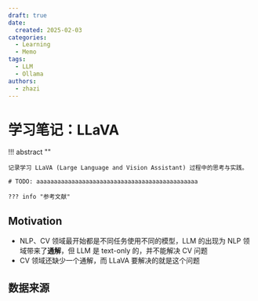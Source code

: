 ```yaml
---
draft: true
date:
  created: 2025-02-03
categories:
  - Learning
  - Memo
tags:
  - LLM
  - Ollama
authors:
  - zhazi
---
```


# 学习笔记：LLaVA

!!! abstract ""

    记录学习 LLaVA (Large Language and Vision Assistant) 过程中的思考与实践。

    # TODO: aaaaaaaaaaaaaaaaaaaaaaaaaaaaaaaaaaaaaaaaaaaaaa

    ??? info "参考文献"

<!-- more -->

## Motivation

- NLP、CV 领域最开始都是不同任务使用不同的模型，LLM 的出现为 NLP 领域带来了**通解**，但 LLM 是 text-only 的，并不能解决 CV 问题
- CV 领域还缺少一个通解，而 LLaVA 要解决的就是这个问题

## 数据来源

